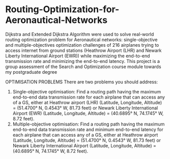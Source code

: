# Routing-Optimization-for-Aeronautical-Networks
Dijkstra and Extended Dijkstra Algorithm were used to solve real-world routing optimization problem for Aeronautical networks: single-objective and multiple-objectives optimization challenges of 216 airplanes trying to access internet from ground stations (Heathrow Airport (LHR) and Newark Liberty International Airport (EWR)) while maximizing the end-to-end transmission rate and minimizing the end-to-end latency. This project is a group assessment of the Search and Optimization course module towards my postgraduate degree

OPTIMISATION PROBLEMS
There are two problems you should address:
1. Single-objective optimisation: Find a routing path having the maximum end-to-end data transmission rate for
each airplane that can access any of a GS, either at Heathrow airport (LHR) (Latitude, Longitude, Altitude) =
(51.4700° N, 0.4543° W, 81.73 feet) or Newark Liberty International Airport (EWR) (Latitude, Longitude, Altitude) =
(40.6895° N, 74.1745° W, 8.72 feet).
2. Multiple-objective optimisation: Find a routing path having the maximum end-to-end data transmission rate and
minimum end-to-end latency for each airplane that can access any of a GS, either at Heathrow airport (Latitude,
Longitude, Altitude) = (51.4700° N, 0.4543° W, 81.73 feet) or Newark Liberty International Airport (Latitude,
Longitude, Altitude) = (40.6895° N, 74.1745° W, 8.72 feet).

